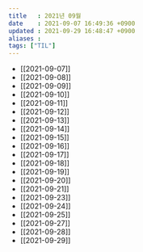 ```yaml
---
title   : 2021년 09월
date    : 2021-09-07 16:49:36 +0900
updated : 2021-09-29 16:48:47 +0900
aliases : 
tags: ["TIL"]
---
```

- [[2021-09-07]]
- [[2021-09-08]]
- [[2021-09-09]]
- [[2021-09-10]]
- [[2021-09-11]]
- [[2021-09-12]]
- [[2021-09-13]]
- [[2021-09-14]]
- [[2021-09-15]]
- [[2021-09-16]]
- [[2021-09-17]]
- [[2021-09-18]]
- [[2021-09-19]]
- [[2021-09-20]]
- [[2021-09-21]]
- [[2021-09-23]]
- [[2021-09-24]]
- [[2021-09-25]]
- [[2021-09-27]]
- [[2021-09-28]]
- [[2021-09-29]]
